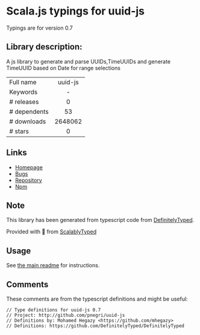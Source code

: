 
# Scala.js typings for uuid-js

Typings are for version 0.7

## Library description:
A js library to generate and parse UUIDs,TimeUUIDs and generate TimeUUID based on Date for range selections

|                    |                 |
| ------------------ | :-------------: |
| Full name          | uuid-js |
| Keywords           | - |
| # releases         | 0 |
| # dependents       | 53 |
| # downloads        | 2648062 |
| # stars            | 0 |

## Links
- [Homepage](http://github.com/pnegri/uuid-js)
- [Bugs](https://github.com/pnegri/uuid-js/issues)
- [Repository](https://github.com/pnegri/uuid-js)
- [Npm](https://www.npmjs.com/package/uuid-js)
    


## Note
This library has been generated from typescript code from [DefinitelyTyped](https://definitelytyped.org).

Provided with :purple_heart: from [ScalablyTyped](https://github.com/oyvindberg/ScalablyTyped)

## Usage
See [the main readme](../../readme.md) for instructions.

## Comments

These comments are from the typescript definitions and might be useful:
```
// Type definitions for uuid-js 0.7
// Project: http://github.com/pnegri/uuid-js
// Definitions by: Mohamed Hegazy <https://github.com/mhegazy>
// Definitions: https://github.com/DefinitelyTyped/DefinitelyTyped

```

